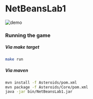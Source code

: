 # NetBeansLab1

![demo](https://user-images.githubusercontent.com/7005867/168170246-a584b7e1-93bc-4291-808e-18f23e190236.gif)

### Running the game

##### Via make target

```sh
make run
```

##### Via maven

```sh
mvn install -f Asteroids/pom.xml
mvn package -f Asteroids/Core/pom.xml
java -jar bin/NetBeansLab1.jar
```
